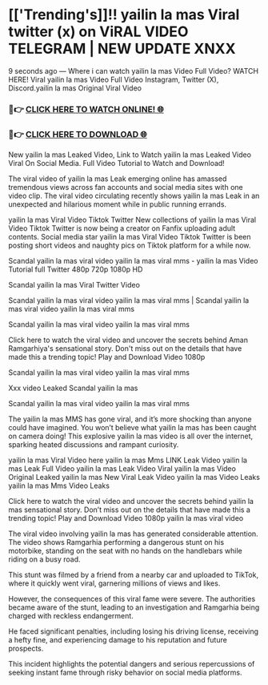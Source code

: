 # [['Trending's]]!! yailin la mas Viral twitter (x) on ViRAL VIDEO TELEGRAM | NEW UPDATE XNXX

9 seconds ago — Where i can watch yailin la mas Video Full Video? WATCH HERE! Viral yailin la mas Video Full Video Instagram, Twitter (X), Discord.yailin la mas Original Viral Video

### 🔴👉 [CLICK HERE TO WATCH ONLINE! 🌐](https://nioki.today/viral-leaked-video-watch-free-online/)

### 🔴👉 [CLICK HERE TO DOWNLOAD 🌐](https://nioki.today/viral-leaked-video-watch-free-online/)

New yailin la mas Leaked Video, Link to Watch yailin la mas Leaked Video Viral On Social Media. Full Video Tutorial to Watch and Download!

The viral video of yailin la mas Leak emerging online has amassed tremendous views across fan accounts and social media sites with one video clip. The viral video circulating recently shows yailin la mas Leak in an unexpected and hilarious moment while in public running errands.

yailin la mas Viral Video Tiktok Twitter New collections of yailin la mas Viral Video Tiktok Twitter is now being a creator on Fanfix uploading adult contents. Social media star yailin la mas Viral Video Tiktok Twitter is been posting short videos and naughty pics on Tiktok platform for a while now.

Scandal yailin la mas viral video yailin la mas viral mms - yailin la mas Video Tutorial full Twitter 480p 720p 1080p HD

Scandal yailin la mas Viral Twitter Video

Scandal yailin la mas viral video yailin la mas viral mms | Scandal yailin la mas viral video yailin la mas viral mms

Scandal yailin la mas viral video yailin la mas viral mms

Click here to watch the viral video and uncover the secrets behind Aman Ramgarhiya's sensational story. Don't miss out on the details that have made this a trending topic! Play and Download Video 1080p

Scandal yailin la mas viral video yailin la mas viral mms

Xxx video Leaked Scandal yailin la mas

Scandal yailin la mas viral video yailin la mas viral mms

The yailin la mas MMS has gone viral, and it’s more shocking than anyone could have imagined. You won’t believe what yailin la mas has been caught on camera doing! This explosive yailin la mas video is all over the internet, sparking heated discussions and rampant curiosity.

yailin la mas Viral Video here yailin la mas Mms LINK Leak Video yailin la mas Leak Full Video yailin la mas Leak Video Viral yailin la mas Video Original Leaked yailin la mas New Viral Leak Video yailin la mas Video Leaks yailin la mas Mms Video Leaks

Click here to watch the viral video and uncover the secrets behind yailin la mas sensational story. Don’t miss out on the details that have made this a trending topic! Play and Download Video 1080p yailin la mas viral video

The viral video involving yailin la mas has generated considerable attention. The video shows Ramgarhia performing a dangerous stunt on his motorbike, standing on the seat with no hands on the handlebars while riding on a busy road.

This stunt was filmed by a friend from a nearby car and uploaded to TikTok, where it quickly went viral, garnering millions of views and likes.

However, the consequences of this viral fame were severe. The authorities became aware of the stunt, leading to an investigation and Ramgarhia being charged with reckless endangerment.

He faced significant penalties, including losing his driving license, receiving a hefty fine, and experiencing damage to his reputation and future prospects.

This incident highlights the potential dangers and serious repercussions of seeking instant fame through risky behavior on social media platforms.
